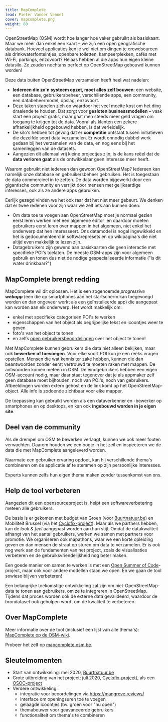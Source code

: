 ```yaml
---
title: MapComplete
lead: Pieter Vander Vennet
cover: mapcomplete.png
weight: 80
---
```


OpenStreetMap (OSM) wordt hoe langer hoe vaker gebruikt als basiskaart. Maar we méér dan enkel een kaart – we zijn een open geografische databank. Hoeveel applicaties ken je wel niet om dingen te crowdsourcen als drinkwaterfonteintjes, openbare toiletten, kampeerplekken, cafés met Wi-Fi, parkings, enzovoort? Helaas hebben al die apps hun eigen kleine datasilo. Ze zouden nochtans perfect op OpenStreetMap gebouwd kunnen worden!

Deze data buiten OpenStreetMap verzamelen heeft heel wat nadelen:

* **Iedereen die zo'n systeem opzet, moet alles zelf bouwen**: een website, een database, gebruikersbeheer, verschillende apps, een community, een databeheermodel, opslag, enzovoort.
* Deze taken stapelen zich op waardoor het veel moeite kost om het ding draaiende te houden. Dat zorgt voor **gesloten businessmodellen** – vaak start een project gratis, maar gaat men steeds meer geld vragen om toegang te krijgen tot de data. Vooral als klanten een zekere afhankelijkheid opgebouwd hebben, is dat verleidelijk.
* De silo's hebben tot gevolg dat er **competitie** ontstaat tussen initiatieven die dezelfde soort data verzamelen. Er wordt onnodig dubbel werk gedaan bij het verzamelen van de data, en nog eens bij het samenleggen van de datasets.
* Aangezien dit allemaal vrij kleine projectjes zijn, is de kans reëel dat de **data verloren gaat** als de ontwikkelaar geen interesse meer heeft.

Waarom gebruikt niet iedereen dan gewoon OpenStreetMap? Iedereen kan namelijk onze database en gebruikersbeheer gebruiken. Het is toegestaan de data commercieel in te zetten. De data worden bijgewerkt door een gigantische community en verrijkt door mensen met gelijkaardige interesses, ook als ze andere apps gebruiken.

Eerlijk gezegd vinden we het ook raar dat het niet meer gebeurt. We denken dat er twee redenen voor zijn waar we zelf iets aan kunnen doen:

* Om data toe te voegen aan OpenStreetMap moet je normaal gezien eerst leren werken met een algemene editor ­ en daardoor moeten gebruikers eerst leren over mappen in het algemeen, niet enkel het onderwerp dat hen interesseert. Ons datamodel is nogal ingewikkeld en het is gedocumenteerd in softwarepresets en op wikipagina's die niet altijd even makkelijk te lezen zijn.
* Datagebruikers zijn gewend aan basiskaarten die geen interactie met specifieke POI's toelaten. De meeste OSM-apps zijn voor algemeen gebruik en tonen dus niet de nodige gespecialiseerde informatie ("is dit water drinkbaar?")

## MapComplete brengt redding

MapComplete wil dit oplossen. Het is een zogenoemde *progressive **webapp*** (een die op smartphones aan het startscherm kan toegevoegd worden en dan ongeveer werkt als een geïnstalleerde app) die aangepast kan worden aan elk onderwerp. Het wordt makkelijk om:

* enkel met specifieke categorieën POI's te werken
* eigenschappen van het object als begrijpelijke tekst en icoontjes weer te geven
* foto's van het object te tonen
* en zelfs [open gebruikersbeoordelingen](https://mangrove.reviews/) over het object te tonen!

Met MapComplete kunnen gebruikers die data niet alleen bekijken, maar ook **bewerken of toevoegen**. Voor elke soort POI kun je een reeks vragen opstellen. Mensen die wat kennis ter zake hebben, kunnen die dan beantwoorden zonder eerst vertrouwd te moeten raken met mappen. De antwoorden komen meteen in OSM. De eindgebruikers hebben een eigen OSM-account nodig, maar daar staat tegenover dat je als appmaker zelf geen database moet bijhouden, noch van POI's, noch van gebruikers. Afbeeldingen worden extern gehost en de link komt op het OpenStreetMap-object. Alle info is zodoende zichtbaar voor elke mapper.

De toepassing kan gebruikt worden als een dataverkenner en -bewerker op smartphones en op desktops, en kan ook **ingebouwd worden in je eigen site**.

## Deel van de community

Als de drempel om OSM te bewerken verlaagt, kunnen we ook meer fouten verwachten. Daarom houden we een oogje in het zeil en inspecteren we de data die met MapComplete aangeleverd worden.

Naarmate een gebruiker ervaring opdoet, kan hij verschillende thema's combineren om de applicatie af te stemmen op zijn persoonlijke interesses.

Experts kunnen zelfs hun eigen thema maken zonder tussenkomst van ons.

## Help de tool verbeteren

Aangezien dit een opensourceproject is, helpt een softwareverbetering meteen alle gebruikers.

De basis is er gekomen met budget van Groen (voor [Buurtnatuur.be](https://buurtnatuur.be/)) en Mobiliteit Brussel (via het [Cyclofix-project](https://cyclofix.osm.be)). Maar als we partners hebben, kan de *look & feel* aangepast worden aan hun stijl. Omdat de datakwaliteit afhangt van het aantal gebruikers, werken we samen met partners voor promotie. We organiseren ook mapathons, waar we een korte opleiding geven en dan mensen de straat op sturen om data te verzamelen. Er is ook nog werk aan de fundamenten van het project, zoals de visualisaties verbeteren en de gebruiksvriendelijkheid nog beter maken.

Een goede manier om samen te werken is met een [Open Summer of Code](https://osoc.be/)-project, maar ook voor andere modellen staan we open. En we gaan de tool sowieso blijven verbeteren!

Een belangrijke toekomstige ontwikkeling zal zijn om niet-OpenStreetMap-data te tonen aan gebruikers, om ze te integreren in OpenStreetMap. Tijdens dat proces worden ook de externe data gevalideerd, waardoor de brondataset ook geholpen wordt om de kwaliteit te verbeteren.

## Over MapComplete

Meer informatie over de tool (inclusief een lijst van alle thema's): [MapComplete op de OSM-wiki](https://wiki.openstreetmap.org/wiki/MapComplete).

Probeer het zelf op [mapcomplete.osm.be](https://mapcomplete.osm.be/).

## Sleutelmomenten

* Start van ontwikkeling: mei 2020, [Buurtnatuur.be](https://buurtnatuur.be/)
* Grote uitbreiding van het project: juli 2020, [Cyclofix-project](https://cyclofix.osm.be)), als een [OSOC-project](https://osoc.be/editions/2020/cyclofix)
* Verdere ontwikkeling:
  * integratie voor beoordelingen via <https://mangrove.reviews/>
  * interface om openingsuren toe te voegen
  * gelaagde icoontjes (bv. groen voor "nu open")
  * themabouwer voor geavanceerde gebruikers
  * functionaliteit om thema's te combineren
